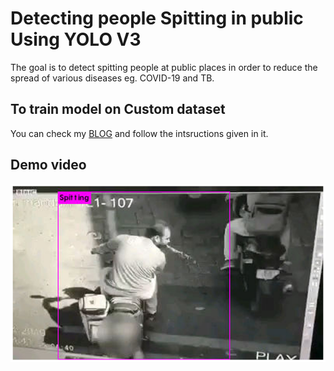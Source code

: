 # Detecting people Spitting in public Using YOLO V3
The goal is to detect spitting people at public places in order to reduce the spread of various diseases eg. COVID-19 and TB.
## To train model on Custom dataset
You can check my [BLOG](https://classifiedai.wordpress.com/2020/04/09/train-yolo-v3-on-custom-dataset-using-google-colab/) and follow the intsructions given in it.
## Demo video
[![Test iamge](download.png)](https://www.youtube.com/watch?v=kKU9fu5LnjY)
